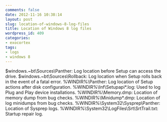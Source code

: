 ```yaml
---
comments: false
date: 2012-11-16 10:38:14
layout: post
slug: location-of-windows-8-log-files
title: Location of Windows 8 log files
wordpress_id: 409
categories:
- exocortex
tags:
- logs
- windows 8
---
```


$windows.~bt\Sources\Panther: Log location before Setup can access the drive.
$windows.~bt\Sources\Rollback: Log location when Setup rolls back in the event of a fatal error.
%WINDIR%\Panther: Log location of Setup actions after disk configuration.
%WINDIR%\Inf\Setupapi*.log: Used to log Plug and Play device installations.
%WINDIR%\Memory.dmp: Location of memory dump from bug checks.
%WINDIR%\Minidump\*.dmp: Location of log minidumps from bug checks.
%WINDIR%\System32\Sysprep\Panther: Location of Sysprep logs.
%WINDIR%\System32\LogFiles\Srt\SrtTrail.txt: Startup repair log.
